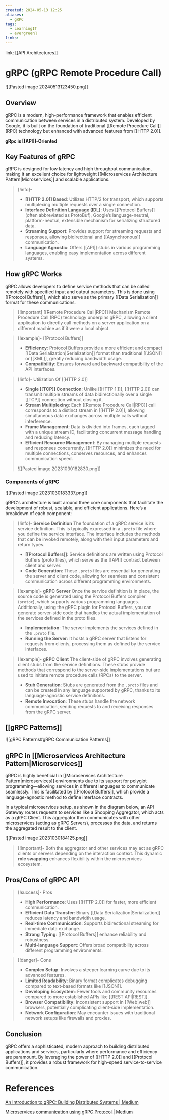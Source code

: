 ```yaml
---
created: 2024-05-13 12:25
aliases:
  - gRPC
tags:
  - LearningIT
  - evergreen🌳
links:
---
```


link: [[API Architectures]]

# gRPC (gRPC Remote Procedure Call)

![[Pasted image 20240513123450.png]]

## Overview

gRPC is a modern, high-performance framework that enables efficient communication between services in a distributed system. Developed by Google, it is built on the foundation of traditional [[Remote Procedure Call]] (RPC) technology but enhanced with advanced features from [[HTTP 2.0]].

**gRpc is [[API]]-Oriented**

## Key Features of gRPC

gRPC is designed for low latency and high throughput communication, making it an excellent choice for lightweight [[Microservices Architecture Pattern|Microservices]] and scalable applications.

> [!info]-
> - **[[HTTP 2.0]] Based**: Utilizes HTTP/2 for transport, which supports multiplexing multiple requests over a single connection.
> - **Interface Definition Language (IDL)**: Uses [[Protocol Buffers]] (often abbreviated as ProtoBuf), Google’s language-neutral, platform-neutral, extensible mechanism for serializing structured data.
> - **Streaming Support**: Provides support for streaming requests and responses, allowing bidirectional and [[Asynchronous]] communication.
> - **Language Agnostic**: Offers [[API]] stubs in various programming languages, enabling easy implementation across different systems.

## How gRPC Works

gRPC allows developers to define service methods that can be called remotely with specified input and output parameters. This is done using [[Protocol Buffers]], which also serve as the primary [[Data Serialization]] format for these communications.


> [!important] [[Remote Procedure Call|RPC]] Mechanism
> Remote Procedure Call (RPC) technology underpins gRPC, allowing a client application to directly call methods on a server application on a different machine as if it were a local object.


> [!example]- [[Protocol Buffers]]
> - **Efficiency**: Protocol Buffers provide a more efficient and compact [[Data Serialization|Serialization]] format than traditional [[JSON]] or [[XML]], greatly reducing bandwidth usage.
> - **Compatibility**: Ensures forward and backward compatibility of the API interfaces.


> [!info]- Utilization Of [[HTTP 2.0]]
> - **Single [[TCP]] Connection**: Unlike [[HTTP 1.1]], [[HTTP 2.0]] can transmit multiple streams of data bidirectionally over a single [[TCP]] connection without closing it.
> - **Stream Multiplexing**: Each [[Remote Procedure Call|RPC]] call corresponds to a distinct stream in [[HTTP 2.0]], allowing simultaneous data exchanges across multiple calls without interference.
> - **Frame Management**: Data is divided into frames, each tagged with a unique stream ID, facilitating concurrent message handling and reducing latency.
> - **Efficient Resource Management**: By managing multiple requests and responses concurrently, [[HTTP 2.0]] minimizes the need for multiple connections, conserves resources, and enhances communication speed.
> 
> ![[Pasted image 20231030182830.png]]
>


### Components of gRPC

![[Pasted image 20231030183337.png]]

gRPC's architecture is built around three core components that facilitate the development of robust, scalable, and efficient applications. Here’s a breakdown of each component:


> [!info]- **Service Definition**
> The foundation of a gRPC service is its service definition. This is typically expressed in a `.proto` file where you define the service interface. The interface includes the methods that can be invoked remotely, along with their input parameters and return types.
>
> - **[[Protocol Buffers]]**: Service definitions are written using Protocol Buffers (proto files), which serve as the [[API]] contract between client and server.
> - **Code Generation**: These `.proto` files are essential for generating the server and client code, allowing for seamless and consistent communication across different programming environments.


> [!example]- **gRPC Server**
> Once the service definition is in place, the source code is generated using the Protocol Buffers compiler (`protoc`), which supports various programming languages. Additionally, using the gRPC plugin for Protocol Buffers, you can generate server-side code that handles the actual implementation of the services defined in the proto files.
>
> - **Implementation**: The server implements the services defined in the `.proto` file.
> - **Running the Server**: It hosts a gRPC server that listens for requests from clients, processing them as defined by the service interfaces.


> [!example]- **gRPC Client**
> The client-side of gRPC involves generating client stubs from the service definitions. These stubs provide methods that correspond to the server-side implementations but are used to initiate remote procedure calls (RPCs) to the server.
>
> - **Stub Generation**: Stubs are generated from the `.proto` files and can be created in any language supported by gRPC, thanks to its language-agnostic service definitions.
> - **Remote Invocation**: These stubs handle the network communication, sending requests to and receiving responses from the gRPC server.



## [[gRPC Patterns]]
![[gRPC Patterns#gRPC Communication Patterns]]

## gRPC in [[Microservices Architecture Pattern|Microservices]]

gRPC is highly beneficial in [[Microservices Architecture Pattern|microservices]] environments due to its support for polyglot programming—allowing services in different languages to communicate seamlessly. This is facilitated by [[Protocol Buffers]], which provide a language-agnostic method to define interface contracts.

In a typical microservices setup, as shown in the diagram below, an API Gateway routes requests to services like a Shopping Aggregator, which acts as a gRPC Client. This aggregator then communicates with other microservices (acting as gRPC Servers), processes the data, and returns the aggregated result to the client.

![[Pasted image 20231030184125.png]]

> [!important]-
> Both the aggregator and other services may act as gRPC clients or servers depending on the interaction context. This dynamic **role swapping** enhances flexibility within the microservices ecosystem. 

## Pros/Cons of gRPC API

> [!success]- Pros
> - **High Performance**: Uses [[HTTP 2.0]] for faster, more efficient communication.
> - **Efficient Data Transfer**: Binary [[Data Serialization|Serialization]] reduces latency and bandwidth usage.
> - **Real-time Communication**: Supports bidirectional streaming for immediate data exchange.
> - **Strong Typing**: [[Protocol Buffers]] enhance reliability and robustness.
> - **Multi-language Support**: Offers broad compatibility across different programming environments.

> [!danger]- Cons
> - **Complex Setup**: Involves a steeper learning curve due to its advanced features.
> - **Limited Readability**: Binary format complicates debugging compared to text-based formats like [[JSON]].
> - **Developing Ecosystem**: Fewer tools and community resources compared to more established APIs like [[REST API|REST]].
> - **Browser Compatibility**: Inconsistent support in [[Web|web]] browsers, potentially complicating client-side implementation.
> - **Network Configuration**: May encounter issues with traditional network setups like firewalls and proxies.

## Conclusion

gRPC offers a sophisticated, modern approach to building distributed applications and services, particularly where performance and efficiency are paramount. By leveraging the power of [[HTTP 2.0]] and [[Protocol Buffers]], it provides a robust framework for high-speed service-to-service communication.

# References

[An Introduction to gRPC: Building Distributed Systems | Medium](https://semaphoreci.medium.com/an-introduction-to-grpc-building-distributed-systems-with-efficiency-and-scalability-in-mind-c13024e4b0d3) 

[Microservices communication using gRPC Protocol | Medium](https://medium.com/javarevisited/microservices-communication-using-grpc-protocol-dc3a2f8b648d)
